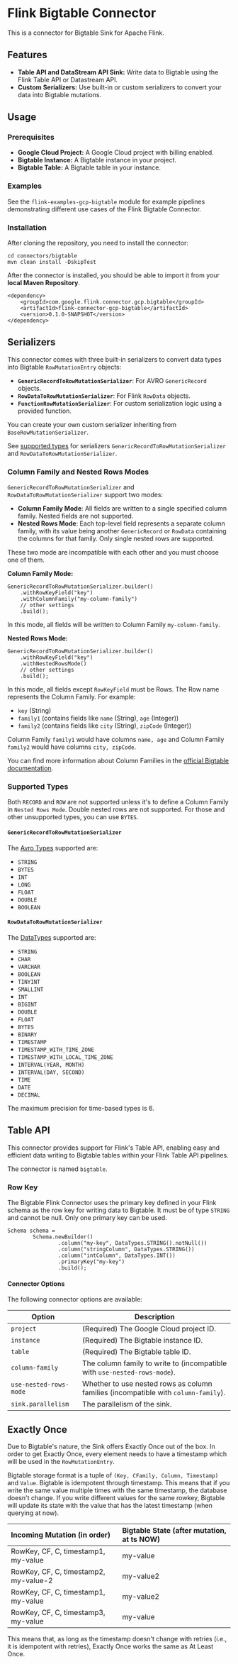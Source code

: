 # Flink Bigtable Connector

This is a connector for Bigtable Sink for Apache Flink.

## Features

*   **Table API and DataStream API Sink:** Write data to Bigtable using the Flink Table API or Datastream API.
*   **Custom Serializers:** Use built-in or custom serializers to convert your data into Bigtable mutations.

## Usage

### Prerequisites

*   **Google Cloud Project:** A Google Cloud project with billing enabled.
*   **Bigtable Instance:** A Bigtable instance in your project.
*   **Bigtable Table:** A Bigtable table in your instance.

### Examples

See the `flink-examples-gcp-bigtable` module for example pipelines demonstrating different use cases of the Flink Bigtable Connector.

### Installation

After cloning the repository, you need to install the connector:

```
cd connectors/bigtable
mvn clean install -DskipTest
```

After the connector is installed, you should be able to import it from your **local Maven Repository**.

```
<dependency>
    <groupId>com.google.flink.connector.gcp.bigtable</groupId>
    <artifactId>flink-connector-gcp-bigtable</artifactId>
    <version>0.1.0-SNAPSHOT</version>
</dependency>
```

## Serializers

This connector comes with three built-in serializers to convert data types into Bigtable `RowMutationEntry` objects:

*   **`GenericRecordToRowMutationSerializer`**: For AVRO `GenericRecord` objects.
*   **`RowDataToRowMutationSerializer`**: For Flink `RowData` objects.
*   **`FunctionRowMutationSerializer`**: For custom serialization logic using a provided function.

You can create your own custom serializer inheriting from `BaseRowMutationSerializer`.

See [supported types](#supported-types) for serializers `GenericRecordToRowMutationSerializer` and `RowDataToRowMutationSerializer`.

### Column Family and Nested Rows Modes

`GenericRecordToRowMutationSerializer` and `RowDataToRowMutationSerializer` support two modes:

*   **Column Family Mode**: All fields are written to a single specified column family. Nested fields are not supported.
*   **Nested Rows Mode**: Each top-level field represents a separate column family, with its value being another `GenericRecord` or `RowData` containing the columns for that family. Only single nested rows are supported.

These two mode are incompatible with each other and you must choose one of them.

**Column Family Mode:**

```
GenericRecordToRowMutationSerializer.builder()
    .withRowKeyField("key")
    .withColumnFamily("my-column-family")
    // other settings
    .build();
```

In this mode, all fields will be written to Column Family `my-column-family`.

**Nested Rows Mode:**

```
GenericRecordToRowMutationSerializer.builder()
    .withRowKeyField("key")
    .withNestedRowsMode()
    // other settings
    .build();
```

In this mode, all fields except `RowKeyField` must be Rows. The Row name represents the Column Family. For example:

*   `key` (String)
*   `family1` (contains fields like `name` (String), `age` (Integer))
*   `family2` (contains fields like `city` (String), `zipCode` (Integer)) 

Column Family `family1` would have columns `name, age` and Column Family `family2` would have columns `city, zipCode`.

You can find more information about Column Families in the [official Bigtable documentation](https://cloud.google.com/bigtable/docs/schema-design#column-families).

### Supported Types

Both `RECORD` and `ROW` are not supported unless it's to define a Column Family in `Nested Rows Mode`. Double nested rows are not supported. For those and other unsupported types, you can use `BYTES`.

#### `GenericRecordToRowMutationSerializer`

The [Avro Types](https://avro.apache.org/docs/1.12.0/api/java/org/apache/avro/Schema.Type.html) supported are:

* `STRING` 
* `BYTES`  
* `INT`  
* `LONG` 
* `FLOAT`  
* `DOUBLE`  
* `BOOLEAN`

#### `RowDataToRowMutationSerializer`

The [DataTypes](https://nightlies.apache.org/flink/flink-docs-release-1.19/api/java/index.html?org/apache/flink/table/api/DataTypes.html) supported are:

* `STRING`
* `CHAR`
* `VARCHAR`
* `BOOLEAN`
* `TINYINT`
* `SMALLINT`
* `INT`
* `BIGINT`
* `DOUBLE`
* `FLOAT`
* `BYTES`
* `BINARY`
* `TIMESTAMP`
* `TIMESTAMP_WITH_TIME_ZONE`
* `TIMESTAMP_WITH_LOCAL_TIME_ZONE`
* `INTERVAL(YEAR, MONTH)` 
* `INTERVAL(DAY, SECOND)`
* `TIME`
* `DATE`
* `DECIMAL` 

The maximum precision for time-based types is 6.

## Table API

This connector provides support for Flink's Table API, enabling easy and efficient data writing to Bigtable tables within your Flink Table API pipelines. 

The connector is named `bigtable`.

### Row Key

The Bigtable Flink Connector uses the primary key defined in your Flink schema as the row key for writing data to Bigtable. It must be of type `STRING` and cannot be null. Only one primary key can be used.

```
Schema schema =
        Schema.newBuilder()
                .column("my-key", DataTypes.STRING().notNull())
                .column("stringColumn", DataTypes.STRING())
                .column("intColumn", DataTypes.INT())
                .primaryKey("my-key")
                .build();
```

#### Connector Options

The following connector options are available:

| Option | Description |
|---|---|
| `project` | (Required) The Google Cloud project ID. |
| `instance` | (Required) The Bigtable instance ID. |
| `table` | (Required) The Bigtable table ID. |
| `column-family` | The column family to write to (incompatible with `use-nested-rows-mode`). |
| `use-nested-rows-mode` | Whether to use nested rows as column families (incompatible with `column-family`). |
| `sink.parallelism` | The parallelism of the sink. |

## Exactly Once

Due to Bigtable's nature, the Sink offers Exactly Once out of the box. In order to get Exactly Once, every element needs to have a timestamp which will be used in the `RowMutationEntry`.

Bigtable storage format is a tuple of `(Key, CFamily, Column, Timestamp)` and `Value`. Bigtable is idempotent through timestamp. This means that if you write the same value multiple times with the same timestamp, the database doesn't change. If you write different values for the same rowkey, Bigtable will update its state with the value that has the latest timestamp (when querying at now).

| Incoming Mutation (in order)                                  | Bigtable State (after mutation, at ts NOW) |
| :------------------------------------------------------------ | :---------------------------------------- |
| RowKey, CF, C, timestamp1, my-value                           | my-value                                   |
| RowKey, CF, C, timestamp2, my-value-2                         | my-value2                                  |
| RowKey, CF, C, timestamp1, my-value                           | my-value2                                  |
| RowKey, CF, C, timestamp3, my-value                           | my-value                                   |

This means that, as long as the timestamp doesn't change with retries (i.e., it is idempotent with retries), Exactly Once works the same as At Least Once.

